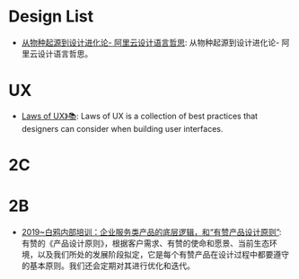 # Design List

- [从物种起源到设计进化论- 阿里云设计语言哲思](https://mp.weixin.qq.com/s/5igGdK5B-UxiY64WDDFD2w): 从物种起源到设计进化论- 阿里云设计语言哲思。

# UX

- [Laws of UX》📚](https://lawsofux.com/): Laws of UX is a collection of best practices that designers can consider when building user interfaces.

# 2C

# 2B

- [2019~白鸦内部培训：企业服务类产品的底层逻辑，和“有赞产品设计原则”](https://mp.weixin.qq.com/s/-kLQPDU-9337mN1ebjuYqA): 有赞的《产品设计原则》，根据客户需求、有赞的使命和愿景、当前生态环境，以及我们所处的发展阶段拟定，它是每个有赞产品在设计过程中都要遵守的基本原则。我们还会定期对其进行优化和迭代。
